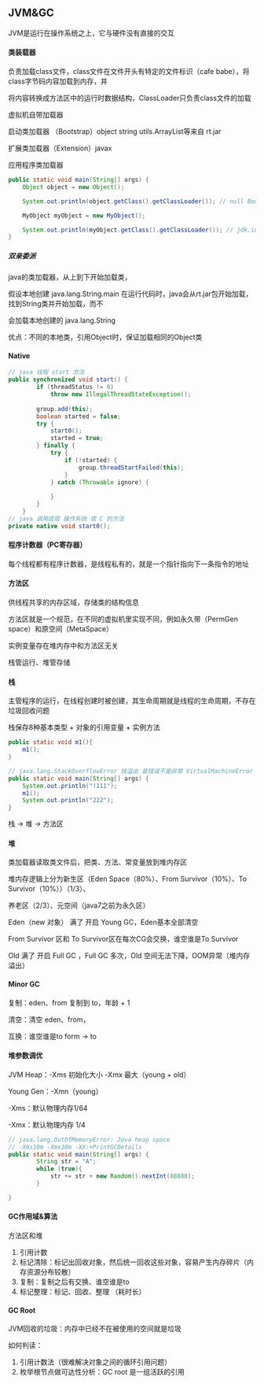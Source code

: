 ## JVM&GC

JVM是运行在操作系统之上，它与硬件没有直接的交互



#### 类装载器

负责加载class文件，class文件在文件开头有特定的文件标识（cafe babe），将class字节码内容加载到内存，并

将内容转换成方法区中的运行时数据结构，ClassLoader只负责class文件的加载

虚拟机自带加载器

启动类加载器 （Bootstrap）object string utils.ArrayList等来自 rt.jar

扩展类加载器（Extension）javax

应用程序类加载器

```java
public static void main(String[] args) {
    Object object = new Object();

    System.out.println(object.getClass().getClassLoader()); // null Bootstrap

    MyObject myObject = new MyObject();

    System.out.println(myObject.getClass().getClassLoader()); // jdk.internal.loader.ClassLoaders$AppClassLoader@3d4eac69 应用程序类加载器
}
```

##### 双亲委派

java的类加载器，从上到下开始加载类，

假设本地创建 java.lang.String.main 在运行代码时，java会从rt.jar包开始加载，找到String类并开始加载，而不

会加载本地创建的 java.lang.String

优点：不同的本地类，引用Object时，保证加载相同的Object类



#### Native

```java
// java 线程 start 方法
public synchronized void start() {
        if (threadStatus != 0)
            throw new IllegalThreadStateException();
            
        group.add(this);
        boolean started = false;
        try {
            start0();
            started = true;
        } finally {
            try {
                if (!started) {
                    group.threadStartFailed(this);
                }
            } catch (Throwable ignore) {
   
            }
        }
    }
// java 调用底层 操作系统 或 C 的方法
private native void start0();
```



#### 程序计数器（PC寄存器）

每个线程都有程序计数器，是线程私有的，就是一个指针指向下一条指令的地址



#### 方法区

供线程共享的内存区域，存储类的结构信息

方法区就是一个规范，在不同的虚拟机里实现不同，例如永久带（PermGen space）和原空间（MetaSpace）

实例变量存在堆内存中和方法区无关



栈管运行、堆管存储

#### 栈

主管程序的运行，在线程创建时被创建，其生命周期就是线程的生命周期，不存在垃圾回收问题

栈保存8种基本类型 + 对象的引用变量 + 实例方法

```java
public static void m1(){
    m1();
}

// java.lang.StackOverflowError 栈溢出 是错误不是异常 VirtualMachineError
public static void main(String[] args) {
    System.out.println("!111");
    m1();
    System.out.println("222");
}
```

栈 -> 堆 -> 方法区



#### 堆

类加载器读取类文件后，把类、方法、常变量放到堆内存区

堆内存逻辑上分为新生区（Eden Space（80%）、From Survivor（10%）、To Survivor（10%））（1/3）、

养老区（2/3）、元空间（java7之前为永久区）

Eden（new 对象） 满了 开启 Young GC，Eden基本全部清空

From Survivor 区和 To Survivor区在每次CG会交换，谁空谁是To Survivor

Old 满了 开启 Full GC ，Full GC 多次，Old 空间无法下降，OOM异常（堆内存溢出）



#### Minor GC

复制：eden、from 复制到 to，年龄 + 1

清空：清空 eden、from，

互换：谁空谁是to form -> to



#### 堆参数调优

JVM Heap：-Xms 初始化大小  -Xmx 最大（young + old） 

Young Gen：-Xmn（young）

 -Xms：默认物理内存1/64

-Xmx：默认物理内存 1/4



```java
// java.lang.OutOfMemoryError: Java heap space
// -Xms10m -Xmx10m -XX:+PrintGCDetails
public static void main(String[] args) {
        String str = "A";
        while (true){
            str += str + new Random().nextInt(88888);
        }

}
```



#### GC作用域&算法

方法区和堆

1. 引用计数
2. 标记清除：标记出回收对象，然后统一回收这些对象，容易产生内存碎片（内存资源分布较散）
3. 复制：复制之后有交换、谁空谁是to
4. 标记整理：标记、回收、整理 （耗时长）



#### GC Root

JVM回收的垃圾：内存中已经不在被使用的空间就是垃圾

如何判读：

1. 引用计数法（很难解决对象之间的循环引用问题）
2. 枚举根节点做可达性分析：GC root 是一组活跃的引用


